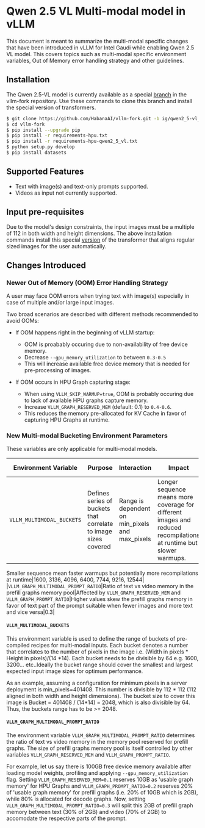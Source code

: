 # Qwen 2.5 VL Multi-modal model in vLLM
This document is meant to summarize the multi-modal specific changes that have been introduced in vLLM for Intel Gaudi while enabling Qwen 2.5 VL model. This covers topics such as multi-modal specific environment variables, Out of Memory error handling strategy and other guidelines.

## Installation
The Qwen 2.5-VL model is currently available as a special [branch](https://github.com/HabanaAI/vllm-fork/pull/1109/files) in the vllm-fork repository. Use these commands to clone this branch and install the special version of transformers.

```bash
$ git clone https://github.com/HabanaAI/vllm-fork.git -b ig/qwen2_5-vl_visionTransformer
$ cd vllm-fork
$ pip install --upgrade pip
$ pip install -r requirements-hpu.txt
$ pip install -r requirements-hpu-qwen2_5_vl.txt
$ python setup.py develop
$ pip install datasets
```

## Supported Features
- Text with image(s) and text-only prompts supported.
- Videos as input not currently supported.

## Input pre-requisites
Due to the model's design constraints, the input images must be a multiple of 112 in both width and height dimensions. The above installation commands install this special [version](https://github.com/HabanaAI/vllm-fork/blob/ig/qwen2_5-vl_visionTransformer/requirements-hpu-qwen2_5_vl.txt#L1) of the transformer that aligns regular sized images for the user automatically.

## Changes Introduced

### Newer Out of Memory (OOM) Error Handling Strategy
A user may face OOM errors when trying text with image(s) especially in case of multiple and/or large input images.

Two broad scenarios are described with different methods recommended to avoid OOMs:

- If OOM happens right in the beginning of vLLM startup:
  - OOM is proabably occuring due to non-availability of free device memory. 
  - Decrease `--gpu_memory_utilization` to between `0.3-0.5`
  - This will increase available free device memory that is needed for pre-processing of images.

- If OOM occurs in HPU Graph capturing stage:
  - When using `VLLM_SKIP_WARMUP=true`, OOM is probably occuring due to lack of available HPU graphs capture memory.
  - Increase `VLLM_GRAPH_RESERVED_MEM` (default: 0.1) to `0.4-0.6`.
  - This reduces the memory pre-allocated for KV Cache in favor of capturing HPU Graphs at runtime.


### New Multi-modal Bucketing Environment Parameters
These variables are only applicable for multi-modal models.

|Environment Variable  |Purpose    |Interaction      |Impact       |Default Value|
|----------------------|------------|----------------|----------|-------------|
|`VLLM_MULTIMODAL_BUCKETS`|Defines series of buckets that correlate to image sizes covered|Range is dependent on min_pixels and max_pixels|Longer sequence means more coverage for different images and reduced recompilations at runtime but slower warmups.

Smaller sequence mean faster warmups but potentially more recompilations at runtime|1600, 3136, 4096, 6400, 7744, 9216, 12544|
|`VLLM_GRAPH_MULTIMODAL_PROMPT_RATIO`|Ratio of text vs video memory in the prefill graphs memory pool|Affected by `VLLM_GRAPH_RESERVED_MEM` and `VLLM_GRAPH_PROMPT_RATIO`|Higher values skew the prefill graphs memory in favor of text part of the prompt suitable when fewer images and more text and vice versa|0.3|


#### `VLLM_MULTIMODAL_BUCKETS`
This environment variable is used to define the range of buckets of pre-compiled recipes for multi-modal inputs. Each bucket denotes a number that correlates to the number of pixels in the image i.e. (Width in pixels * Height in pixels)/(14 *14). Each bucket needs to be divisible by 64 e.g. 1600, 3200... etc..Ideally the bucket range should cover the smallest and largest expected input image sizes for optimum performance.

As an example, assuming a configuration for minimum pixels in a server deployment is min_pixels=401408. This number is divisible by 112 * 112 (112 aligned in both width and height dimensions). The bucket size to cover this image is Bucket = 401408 / (14*14) = 2048, which is also divisible by 64. Thus, the buckets range has to be >= 2048.

#### `VLLM_GRAPH_MULTIMODAL_PROMPT_RATIO`
The environment variable `VLLM_GRAPH_MULTIMODAL_PROMPT_RATIO` determines the ratio of text vs video memory in the memory pool reserved for prefill graphs. The size of prefill graphs memory pool is itself controlled by other variables `VLLM_GRAPH_RESERVED_MEM` and `VLLM_GRAPH_PROMPT_RATIO`.

For example, let us say there is 100GB free device memory available after loading model weights, profiling and applying `--gpu_memory_utilization` flag. Setting `VLLM_GRAPH_RESERVED_MEM=0.1` reserves 10GB as 'usable graph memory' for HPU Graphs and `VLLM_GRAPH_PROMPT_RATIO=0.2` reserves 20% of 'usable graph memory' for prefill graphs (i.e. 20% of 10GB which is 2GB), while 80% is allocated for decode graphs. Now, setting `VLLM_GRAPH_MULTIMODAL_PROMPT_RATIO=0.3` will split this 2GB of prefill graph memory between text (30% of 2GB) and video (70% of 2GB) to accomodate the respective parts of the prompt.